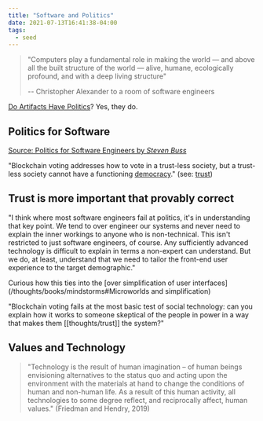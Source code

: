 ```yaml
---
title: "Software and Politics"
date: 2021-07-13T16:41:38-04:00
tags:
  - seed
---
```


> "Computers play a fundamental role in making the world — and above all the built structure of the world — alive, humane, ecologically profound, and with a deep living structure"
>
> -- Christopher Alexander to a room of software engineers

[Do Artifacts Have Politics](thoughts/Do%20Artifacts%20Have%20Politics.md)? Yes, they do.

## Politics for Software

[Source: Politics for Software Engineers by _Steven Buss_](https://sbuss.substack.com/p/politics-for-software-engineers-part-2)

"Blockchain voting addresses how to vote in a trust-less society, but a trust-less society cannot have a functioning [democracy](thoughts/democracy.md)." (see: [trust](thoughts/trust.md))

## Trust is more important that provably correct

"I think where most software engineers fail at politics, it's in understanding that key point. We tend to over engineer our systems and never need to explain the inner workings to anyone who is non-technical. This isn't restricted to just software engineers, of course. Any sufficiently advanced technology is difficult to explain in terms a non-expert can understand. But we do, at least, understand that we need to tailor the front-end user experience to the target demographic."

Curious how this ties into the [over simplification of user interfaces](/thoughts/books/mindstorms#Microworlds and simplification)

"Blockchain voting fails at the most basic test of social technology: can you explain how it works to someone skeptical of the people in power in a way that makes them [[thoughts/trust]] the system?"

## Values and Technology

> "Technology is the result of human imagination – of human beings envisioning alternatives to the status quo and acting upon the environment with the materials at hand to change the conditions of human and non-human life. As a result of this human activity, all technologies to some degree reflect, and reciprocally affect, human values." (Friedman and Hendry, 2019)
